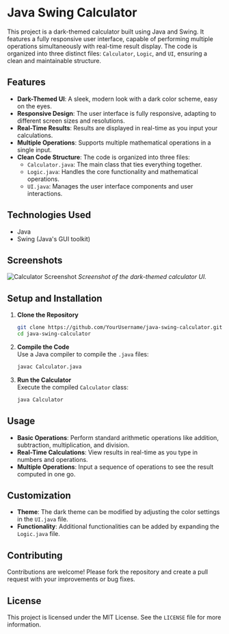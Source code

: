 # Java Swing Calculator

This project is a dark-themed calculator built using Java and Swing. It features a fully responsive user interface, capable of performing multiple operations simultaneously with real-time result display. The code is organized into three distinct files: `Calculator`, `Logic`, and `UI`, ensuring a clean and maintainable structure.

## Features

- **Dark-Themed UI**: A sleek, modern look with a dark color scheme, easy on the eyes.
- **Responsive Design**: The user interface is fully responsive, adapting to different screen sizes and resolutions.
- **Real-Time Results**: Results are displayed in real-time as you input your calculations.
- **Multiple Operations**: Supports multiple mathematical operations in a single input.
- **Clean Code Structure**: The code is organized into three files:
  - `Calculator.java`: The main class that ties everything together.
  - `Logic.java`: Handles the core functionality and mathematical operations.
  - `UI.java`: Manages the user interface components and user interactions.

## Technologies Used

- Java
- Swing (Java's GUI toolkit)

## Screenshots

![Calculator Screenshot](path_to_calculator_screenshot.png)
*Screenshot of the dark-themed calculator UI.*

## Setup and Installation

1. **Clone the Repository**  
   ```bash
   git clone https://github.com/YourUsername/java-swing-calculator.git
   cd java-swing-calculator
   ```

2. **Compile the Code**  
   Use a Java compiler to compile the `.java` files:
   ```bash
   javac Calculator.java
   ```

3. **Run the Calculator**  
   Execute the compiled `Calculator` class:
   ```bash
   java Calculator
   ```

## Usage

- **Basic Operations**: Perform standard arithmetic operations like addition, subtraction, multiplication, and division.
- **Real-Time Calculations**: View results in real-time as you type in numbers and operations.
- **Multiple Operations**: Input a sequence of operations to see the result computed in one go.

## Customization

- **Theme**: The dark theme can be modified by adjusting the color settings in the `UI.java` file.
- **Functionality**: Additional functionalities can be added by expanding the `Logic.java` file.

## Contributing

Contributions are welcome! Please fork the repository and create a pull request with your improvements or bug fixes.

## License

This project is licensed under the MIT License. See the `LICENSE` file for more information.
